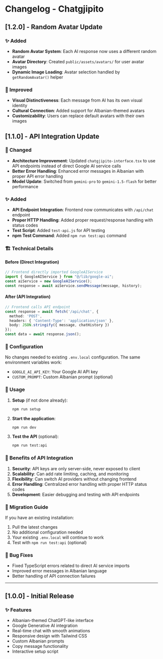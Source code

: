 # Changelog - Chatgjipito

## [1.2.0] - Random Avatar Update

### ✨ Added
- **Random Avatar System**: Each AI response now uses a different random avatar
- **Avatar Directory**: Created `public/assets/avatars/` for user avatar images
- **Dynamic Image Loading**: Avatar selection handled by `getRandomAvatar()` helper

### 🔧 Improved
- **Visual Distinctiveness**: Each message from AI has its own visual identity
- **Cultural Connection**: Added support for Albanian-themed avatars
- **Customizability**: Users can replace default avatars with their own images

## [1.1.0] - API Integration Update

### 🔄 Changed
- **Architecture Improvement**: Updated `chatgjipito-interface.tsx` to use API endpoints instead of direct Google AI service calls
- **Better Error Handling**: Enhanced error messages in Albanian with proper API error handling
- **Model Update**: Switched from `gemini-pro` to `gemini-1.5-flash` for better performance

### ✨ Added
- **API Endpoint Integration**: Frontend now communicates with `/api/chat` endpoint
- **Proper HTTP Handling**: Added proper request/response handling with status codes
- **Test Script**: Added `test-api.js` for API testing
- **npm Test Command**: Added `npm run test:api` command

### 🏗️ Technical Details

#### Before (Direct Integration)
```typescript
// Frontend directly imported GoogleAIService
import { GoogleAIService } from "@/lib/google-ai";
const aiService = new GoogleAIService();
const response = await aiService.sendMessage(message, history);
```

#### After (API Integration)
```typescript
// Frontend calls API endpoint
const response = await fetch('/api/chat', {
  method: 'POST',
  headers: { 'Content-Type': 'application/json' },
  body: JSON.stringify({ message, chatHistory })
});
const data = await response.json();
```

### 🔧 Configuration
No changes needed to existing `.env.local` configuration. The same environment variables work:
- `GOOGLE_AI_API_KEY`: Your Google AI API key
- `CUSTOM_PROMPT`: Custom Albanian prompt (optional)

### 🚀 Usage

1. **Setup** (if not done already):
   ```bash
   npm run setup
   ```

2. **Start the application**:
   ```bash
   npm run dev
   ```

3. **Test the API** (optional):
   ```bash
   npm run test:api
   ```

### 🎯 Benefits of API Integration

1. **Security**: API keys are only server-side, never exposed to client
2. **Scalability**: Can add rate limiting, caching, and monitoring
3. **Flexibility**: Can switch AI providers without changing frontend
4. **Error Handling**: Centralized error handling with proper HTTP status codes
5. **Development**: Easier debugging and testing with API endpoints

### 🔄 Migration Guide

If you have an existing installation:
1. Pull the latest changes
2. No additional configuration needed
3. Your existing `.env.local` will continue to work
4. Test with `npm run test:api` (optional)

### 🐛 Bug Fixes
- Fixed TypeScript errors related to direct AI service imports
- Improved error messages in Albanian language
- Better handling of API connection failures

---

## [1.0.0] - Initial Release

### ✨ Features
- Albanian-themed ChatGPT-like interface
- Google Generative AI integration
- Real-time chat with smooth animations
- Responsive design with Tailwind CSS
- Custom Albanian prompts
- Copy message functionality
- Interactive setup script 